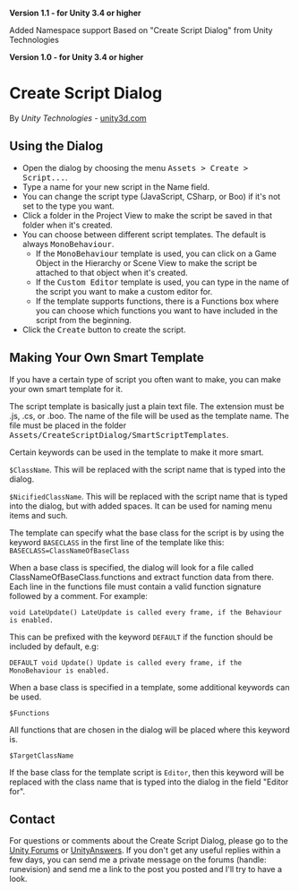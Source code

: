 **Version 1.1 - for Unity 3.4 or higher**

Added Namespace support Based on "Create Script Dialog" from Unity Technologies

**Version 1.0 - for Unity 3.4 or higher**

# Create Script Dialog

By _Unity Technologies_ - [unity3d.com](http://unity3d.com)

## Using the Dialog

*   Open the dialog by choosing the menu <tt>Assets > Create > Script...</tt>.
*   Type a name for your new script in the Name field.
*   You can change the script type (JavaScript, CSharp, or Boo) if it's not set to the type you want.
*   Click a folder in the Project View to make the script be saved in that folder when it's created.
*   You can choose between different script templates. The default is always <tt>MonoBehaviour</tt>.
    *   If the <tt>MonoBehaviour</tt> template is used, you can click on a Game Object in the Hierarchy or Scene View to make the script be attached to that object when it's created.
    *   If the <tt>Custom Editor</tt> template is used, you can type in the name of the script you want to make a custom editor for.
    *   If the template supports functions, there is a Functions box where you can choose which functions you want to have included in the script from the beginning.
*   Click the <tt>Create</tt> button to create the script.

## Making Your Own Smart Template

If you have a certain type of script you often want to make, you can make your own smart template for it.

The script template is basically just a plain text file. The extension must be .js, .cs, or .boo. The name of the file will be used as the template name. The file must be placed in the folder <tt>Assets/CreateScriptDialog/SmartScriptTemplates</tt>.

Certain keywords can be used in the template to make it more smart.

``$ClassName``.
This will be replaced with the script name that is typed into the dialog.

``$NicifiedClassName``. This will be replaced with the script name that is typed into the dialog, but with added spaces. It can be used for naming menu items and such.

The template can specify what the base class for the script is by using the keyword ``BASECLASS`` in the first line of the template like this:
``BASECLASS=ClassNameOfBaseClass``

When a base class is specified, the dialog will look for a file called ClassNameOfBaseClass.functions and extract function data from there. Each line in the functions file must contain a valid function signature followed by a comment. For example:

``void LateUpdate() LateUpdate is called every frame, if the Behaviour is enabled.``

This can be prefixed with the keyword ``DEFAULT`` if the function should be included by default, e.g:

``DEFAULT void Update() Update is called every frame, if the MonoBehaviour is enabled.``

When a base class is specified in a template, some additional keywords can be used.

``$Functions``

All functions that are chosen in the dialog will be placed where this keyword is.

``$TargetClassName``

If the base class for the template script is ``Editor``, then this keyword will be replaced with the class name that is typed into the dialog in the field "Editor for".

## Contact

For questions or comments about the Create Script Dialog, please go to the [Unity Forums](http://forum.unity3d.com) or [UnityAnswers](http://answers.unity3d.com). If you don't get any useful replies within a few days, you can send me a private message on the forums (handle: runevision) and send me a link to the post you posted and I'll try to have a look.
